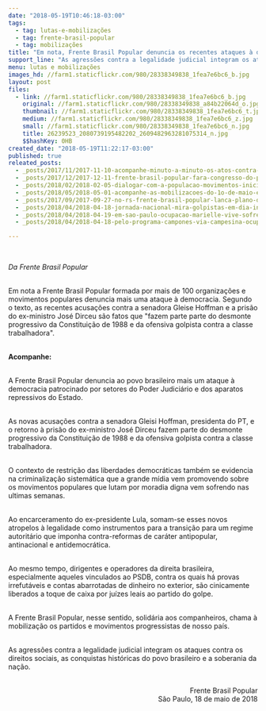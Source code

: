 ```yaml
---
date: "2018-05-19T10:46:18-03:00"
tags:
  - tag: lutas-e-mobilizações
  - tag: frente-brasil-popular
  - tag: mobilizações
title: "Em nota, Frente Brasil Popular denuncia os recentes ataques à democracia "
support_line: "As agressões contra a legalidade judicial integram os ataques contra os direitos sociais, as conquistas históricas do povo brasileiro e a soberania da nação. "
menu: lutas e mobilizações
images_hd: //farm1.staticflickr.com/980/28338349838_1fea7e6bc6_b.jpg
layout: post
files:
  - link: //farm1.staticflickr.com/980/28338349838_1fea7e6bc6_b.jpg
    original: //farm1.staticflickr.com/980/28338349838_a84b22064d_o.jpg
    thumbnail: //farm1.staticflickr.com/980/28338349838_1fea7e6bc6_t.jpg
    medium: //farm1.staticflickr.com/980/28338349838_1fea7e6bc6_z.jpg
    small: //farm1.staticflickr.com/980/28338349838_1fea7e6bc6_n.jpg
    title: 26239523_2080739195482202_2609482963281075314_n.jpg
    $$hashKey: 0HB
created_date: "2018-05-19T11:22:17-03:00"
published: true
releated_posts:
  - _posts/2017/11/2017-11-10-acompanhe-minuto-a-minuto-os-atos-contra-a-reforma-trabalhista.md
  - _posts/2017/12/2017-12-11-frente-brasil-popular-fara-congresso-do-povo-brasileiro-em-2018.md
  - _posts/2018/02/2018-02-05-dialogar-com-a-populacao-movimentos-iniciam-atividades-para-o-congresso-do-povo.md
  - _posts/2018/05/2018-05-01-acompanhe-as-mobilizacoes-do-1o-de-maio-em-todo-o-pais.md
  - _posts/2017/09/2017-09-27-no-rs-frente-brasil-popular-lanca-plano-de-emergencia-para-o-pais-sair-das-crises.md
  - _posts/2018/04/2018-04-18-jornada-nacional-mira-golpistas-em-dia-internacional-de-lutas-camponesas.md
  - _posts/2018/04/2018-04-19-em-sao-paulo-ocupacao-marielle-vive-sofre-ameaca-de-reintegracao.md
  - _posts/2018/04/2018-04-18-pelo-programa-campones-via-campesina-ocupa-sdr-em-porto-alegre-rs.md

---
```

<p>&nbsp;</p>

<p><em>Da Frente Brasil Popular&nbsp;</em></p>

<p><br />
Em nota a Frente Brasil Popular formada por mais de 100 organiza&ccedil;&otilde;es e movimentos populares denuncia mais uma ataque &agrave; democracia. Segundo o texto, as recentes acusa&ccedil;&otilde;es contra a senadora Gleise&nbsp;Hoffman e a pris&atilde;o do ex-ministro Jos&eacute; Dirceu s&atilde;o fatos que &quot;fazem parte parte do desmonte progressivo da Constitui&ccedil;&atilde;o de 1988 e da ofensiva golpista contra a classe trabalhadora&quot;.&nbsp;</p>

<p><br />
<strong>Acompanhe:</strong></p>

<p><br />
A Frente Brasil Popular denuncia ao povo brasileiro mais um ataque &agrave; democracia patrocinado por setores do Poder Judici&aacute;rio e dos aparatos repressivos do Estado.&nbsp;</p>

<p><br />
As novas acusa&ccedil;&otilde;es contra a senadora Gleisi Hoffman, presidenta do PT, e o retorno &agrave; pris&atilde;o do ex-ministro Jos&eacute; Dirceu fazem parte do desmonte progressivo da Constitui&ccedil;&atilde;o de 1988 e da ofensiva golpista contra a classe trabalhadora.&nbsp;</p>

<p><br />
O contexto de restri&ccedil;&atilde;o das liberdades democr&aacute;ticas tamb&eacute;m se evidencia na criminaliza&ccedil;&atilde;o sistem&aacute;tica que a grande m&iacute;dia vem promovendo sobre os movimentos populares que lutam por moradia digna vem sofrendo nas ultimas semanas.</p>

<p><br />
Ao encarceramento do ex-presidente Lula, somam-se esses novos atropelos &agrave; legalidade como instrumentos para a transi&ccedil;&atilde;o para um regime autorit&aacute;rio que imponha contra-reformas de car&aacute;ter antipopular, antinacional e antidemocr&aacute;tica.&nbsp;</p>

<p><br />
Ao mesmo tempo, dirigentes e operadores da direita brasileira, especialmente aqueles vinculados ao PSDB, contra os quais h&aacute; provas irrefut&aacute;veis e contas abarrotadas de dinheiro no exterior, s&atilde;o cinicamente liberados a toque de caixa por ju&iacute;zes leais ao partido do golpe.&nbsp;</p>

<p><br />
A Frente Brasil Popular, nesse sentido, solid&aacute;ria aos companheiros, chama &agrave; mobiliza&ccedil;&atilde;o os partidos e movimentos progressistas de nosso pa&iacute;s.&nbsp;</p>

<p><br />
As agress&otilde;es contra a legalidade judicial integram os ataques contra os direitos sociais, as conquistas hist&oacute;ricas do povo brasileiro e a soberania da na&ccedil;&atilde;o.&nbsp;</p>

<p style="text-align: right;"><br />
Frente Brasil Popular<br />
S&atilde;o Paulo, 18 de maio de 2018</p>
